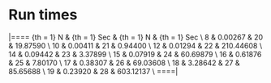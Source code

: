 # Run times

<!-- %%svg-grid: none -->

|====
{th = 1} N   &
{th = 1} Sec &
{th = 1} N   &
{th = 1} Sec \\
 8 &   0.00267  &  20 &   19.87590  \\
10 &   0.00411  &  21 &    0.94400  \\
12 &   0.01294  &  22 &  210.44608  \\
14 &   0.09442  &  23 &    3.37899  \\
15 &   0.07919  &  24 &   60.69879  \\
16 &   0.61876  &  25 &    7.80170  \\
17 &   0.38307  &  26 &   69.03608  \\
18 &   3.28642  &  27 &   85.65688  \\
19 &   0.23920  &  28 &  603.12137  \\
====|
